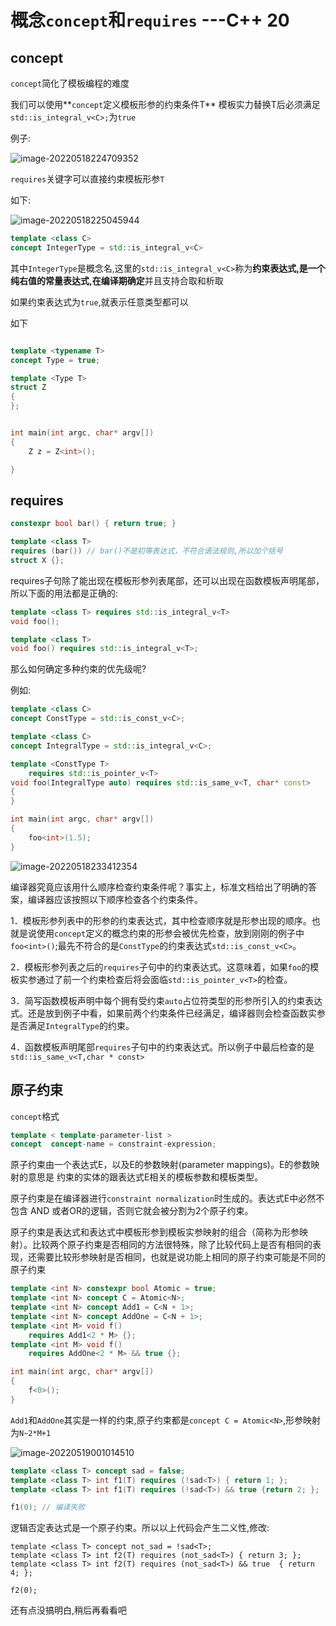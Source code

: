 # 概念`concept`和`requires` ---C++ 20

## concept

`concept`简化了模板编程的难度

我们可以使用**`concept`定义模板形参的约束条件T** 模板实力替换T后必须满足`std::is_integral_v<C>;`为`true`

例子:

![image-20220518224709352](https://lzx-figure-bed.obs.dualstack.cn-north-4.myhuaweicloud.com/Figurebed/202205182247486.png)



`requires`关键字可以直接约束模板形参`T`

如下:

![image-20220518225045944](https://lzx-figure-bed.obs.dualstack.cn-north-4.myhuaweicloud.com/Figurebed/202205182250993.png)



```cpp
template <class C>
concept IntegerType = std::is_integral_v<C>
```

其中`IntegerType`是概念名,这里的`std::is_integral_v<C>`称为**约束表达式,是一个纯右值的常量表达式,在编译期确定**并且支持合取和析取

如果约束表达式为`true`,就表示任意类型都可以

如下

```cpp

template <typename T>
concept Type = true;

template <Type T>
struct Z
{
};


int main(int argc, char* argv[])
{
	Z z = Z<int>();

}

```

##  requires

```cpp
constexpr bool bar() { return true; }

template <class T>
requires (bar()) // bar()不是初等表达式，不符合语法规则,所以加个括号
struct X {};
```

requires子句除了能出现在模板形参列表尾部，还可以出现在函数模板声明尾部，所以下面的用法都是正确的:

```cpp
template <class T> requires std::is_integral_v<T>
void foo();

template <class T>
void foo() requires std::is_integral_v<T>;
```

那么如何确定多种约束的优先级呢?

例如:

```cpp
template <class C>
concept ConstType = std::is_const_v<C>;

template <class C>
concept IntegralType = std::is_integral_v<C>;

template <ConstType T>
	requires std::is_pointer_v<T>
void foo(IntegralType auto) requires std::is_same_v<T, char* const>
{
}

int main(int argc, char* argv[])
{
	foo<int>(1.5);
}

```

![image-20220518233412354](https://lzx-figure-bed.obs.dualstack.cn-north-4.myhuaweicloud.com/Figurebed/202205182334439.png)

编译器究竟应该用什么顺序检查约束条件呢？事实上，标准文档给出了明确的答案，编译器应该按照以下顺序检查各个约束条件。

1．模板形参列表中的形参的约束表达式，其中检查顺序就是形参出现的顺序。也就是说使用`concept`定义的概念约束的形参会被优先检查，放到刚刚的例子中`foo<int>()`;最先不符合的是`ConstType`的约束表达式`std::is_const_v<C>`。

2．模板形参列表之后的`requires`子句中的约束表达式。这意味着，如果`foo`的模板实参通过了前一个约束检查后将会面临`std::is_pointer_v<T>`的检查。

3．简写函数模板声明中每个拥有受约束`auto`占位符类型的形参所引入的约束表达式。还是放到例子中看，如果前两个约束条件已经满足，编译器则会检查函数实参是否满足`IntegralType`的约束。

4．函数模板声明尾部`requires`子句中的约束表达式。所以例子中最后检查的是`std::is_same_v<T,char * const>`

## 原子约束

`concept`格式

```cpp
template < template-parameter-list >
concept  concept-name = constraint-expression;
```

原子约束由一个表达式E，以及E的参数映射(parameter mappings)。E的参数映射的意思是 约束的实体的跟表达式E相关的模板参数和模板类型。

原子约束是在编译器进行`constraint normalization`时生成的。表达式E中必然不包含 AND 或者OR的逻辑，否则它就会被分割为2个原子约束。

原子约束是表达式和表达式中模板形参到模板实参映射的组合（简称为形参映射）。比较两个原子约束是否相同的方法很特殊，除了比较代码上是否有相同的表现，还需要比较形参映射是否相同，也就是说功能上相同的原子约束可能是不同的原子约束

```cpp
template <int N> constexpr bool Atomic = true;
template <int N> concept C = Atomic<N>;
template <int N> concept Add1 = C<N + 1>;
template <int N> concept AddOne = C<N + 1>;
template <int M> void f()
	requires Add1<2 * M> {};
template <int M> void f()
	requires AddOne<2 * M> && true {};

int main(int argc, char* argv[])
{
	f<0>(); 
}
```

`Add1`和`AddOne`其实是一样的约束,原子约束都是`concept C = Atomic<N>`,形参映射为`N~2*M+1`

![image-20220519001014510](https://lzx-figure-bed.obs.dualstack.cn-north-4.myhuaweicloud.com/Figurebed/202205190010584.png)

```cpp
template <class T> concept sad = false;
template <class T> int f1(T) requires (!sad<T>) { return 1; };
template <class T> int f1(T) requires (!sad<T>) && true {return 2; };

f1(0); // 编译失败
```

逻辑否定表达式是一个原子约束。所以以上代码会产生二义性,修改:

```
template <class T> concept not_sad = !sad<T>;
template <class T> int f2(T) requires (not_sad<T>) { return 3; };
template <class T> int f2(T) requires (not_sad<T>) && true  { return 4; };

f2(0);
```

还有点没搞明白,稍后再看看吧